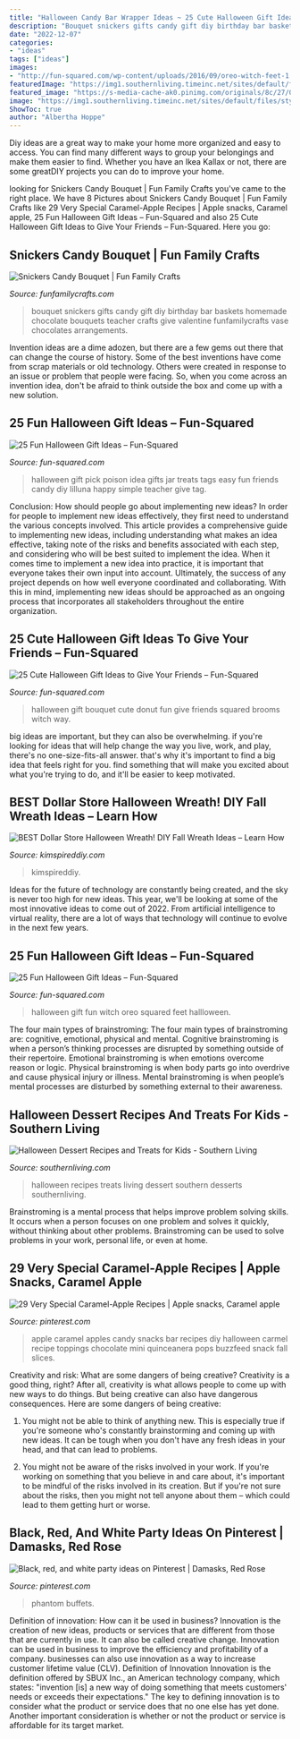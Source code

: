 ```yaml
---
title: "Halloween Candy Bar Wrapper Ideas ~ 25 Cute Halloween Gift Ideas To Give Your Friends – Fun-squared"
description: "Bouquet snickers gifts candy gift diy birthday bar baskets homemade chocolate bouquets teacher crafts give valentine funfamilycrafts vase chocolates arrangements"
date: "2022-12-07"
categories:
- "ideas"
tags: ["ideas"]
images:
- "http://fun-squared.com/wp-content/uploads/2016/09/oreo-witch-feet-1.jpg"
featuredImage: "https://img1.southernliving.timeinc.net/sites/default/files/styles/responsive_etr_gallery_desktop_portrait/public/image/2015/12/main/fo020004221.jpg?itok=Dt5AcwE1"
featured_image: "https://s-media-cache-ak0.pinimg.com/originals/8c/27/0f/8c270f0030845502c6d8c7e905ae70be.jpg"
image: "https://img1.southernliving.timeinc.net/sites/default/files/styles/responsive_etr_gallery_desktop_portrait/public/image/2015/12/main/fo020004221.jpg?itok=Dt5AcwE1"
ShowToc: true
author: "Albertha Hoppe"
---
```



Diy ideas are a great way to make your home more organized and easy to access. You can find many different ways to group your belongings and make them easier to find. Whether you have an Ikea Kallax or not, there are some greatDIY projects you can do to improve your home.

	

		
looking for Snickers Candy Bouquet | Fun Family Crafts you've came to the right place. We have 8 Pictures about Snickers Candy Bouquet | Fun Family Crafts like 29 Very Special Caramel-Apple Recipes | Apple snacks, Caramel apple, 25 Fun Halloween Gift Ideas – Fun-Squared and also 25 Cute Halloween Gift Ideas to Give Your Friends – Fun-Squared. Here you go:
		
    
## Snickers Candy Bouquet | Fun Family Crafts

<img loading=lazy src="http://funfamilycrafts.com/wp-content/uploads/2014/09/homemade-birthday-gifts-variation.jpg" onerror="this.onerror=null;this.src='https://tse2.mm.bing.net/th?id=OIP.mMFGaOlEsbS_vqTOQr9RJwHaKk&amp;pid=15.1';" alt="Snickers Candy Bouquet | Fun Family Crafts">

_Source: funfamilycrafts.com_

>bouquet snickers gifts candy gift diy birthday bar baskets homemade chocolate bouquets teacher crafts give valentine funfamilycrafts vase chocolates arrangements. 

	

Invention ideas are a dime adozen, but there are a few gems out there that can change the course of history. Some of the best inventions have come from scrap materials or old technology. Others were created in response to an issue or problem that people were facing. So, when you come across an invention idea, don't be afraid to think outside the box and come up with a new solution.

    
## 25 Fun Halloween Gift Ideas – Fun-Squared

<img loading=lazy src="http://fun-squared.com/wp-content/uploads/2016/09/Easy-and-Cute-Pick-Your-Poison-Gift-Idea-on-lilluna.com-2.jpg" onerror="this.onerror=null;this.src='https://tse2.mm.bing.net/th?id=OIP.1Sev3lQLEmLunwxIn_6TfAHaLH&amp;pid=15.1';" alt="25 Fun Halloween Gift Ideas – Fun-Squared">

_Source: fun-squared.com_

>halloween gift pick poison idea gifts jar treats tags easy fun friends candy diy lilluna happy simple teacher give tag. 

	

Conclusion: How should people go about implementing new ideas?
In order for people to implement new ideas effectively, they first need to understand the various concepts involved. This article provides a comprehensive guide to implementing new ideas, including understanding what makes an idea effective, taking note of the risks and benefits associated with each step, and considering who will be best suited to implement the idea.
When it comes time to implement a new idea into practice, it is important that everyone takes their own input into account. Ultimately, the success of any project depends on how well everyone coordinated and collaborating. With this in mind, implementing new ideas should be approached as an ongoing process that incorporates all stakeholders throughout the entire organization.

    
## 25 Cute Halloween Gift Ideas To Give Your Friends – Fun-Squared

<img loading=lazy src="https://i2.wp.com/fun-squared.com/wp-content/uploads/2017/09/Halloween-Donut-Bouquet-1.jpg?resize=650%2C936&amp;ssl=1" onerror="this.onerror=null;this.src='https://tse4.mm.bing.net/th?id=OIP.GBJgbb3EMrXnaQmU32zfwAHaKq&amp;pid=15.1';" alt="25 Cute Halloween Gift Ideas to Give Your Friends – Fun-Squared">

_Source: fun-squared.com_

>halloween gift bouquet cute donut fun give friends squared brooms witch way. 

	

big ideas are important, but they can also be overwhelming. if you're looking for ideas that will help change the way you live, work, and play, there's no one-size-fits-all answer. that's why it's important to find a big idea that feels right for you. find something that will make you excited about what you're trying to do, and it'll be easier to keep motivated.

    
## BEST Dollar Store Halloween Wreath! DIY Fall Wreath Ideas – Learn How

<img loading=lazy src="https://kimspireddiy.com/wp-content/uploads/2020/08/halloween-candy-wreath-1-1.jpg" onerror="this.onerror=null;this.src='https://tse1.mm.bing.net/th?id=OIP.TIff6YQYohrR7FN0rreEywHaLH&amp;pid=15.1';" alt="BEST Dollar Store Halloween Wreath! DIY Fall Wreath Ideas – Learn How">

_Source: kimspireddiy.com_

>kimspireddiy. 

	

Ideas for the future of technology are constantly being created, and the sky is never too high for new ideas. This year, we'll be looking at some of the most innovative ideas to come out of 2022. From artificial intelligence to virtual reality, there are a lot of ways that technology will continue to evolve in the next few years.

    
## 25 Fun Halloween Gift Ideas – Fun-Squared

<img loading=lazy src="http://fun-squared.com/wp-content/uploads/2016/09/oreo-witch-feet-1.jpg" onerror="this.onerror=null;this.src='https://tse2.mm.bing.net/th?id=OIP.aq_fwp3kZR8SKdkrwFDaiwHaLH&amp;pid=15.1';" alt="25 Fun Halloween Gift Ideas – Fun-Squared">

_Source: fun-squared.com_

>halloween gift fun witch oreo squared feet hallloween. 

	

The four main types of brainstroming:
The four main types of brainstroming are: cognitive, emotional, physical and mental. Cognitive brainstroming is when a person’s thinking processes are disrupted by something outside of their repertoire. Emotional brainstroming is when emotions overcome reason or logic. Physical brainstroming is when body parts go into overdrive and cause physical injury or illness. Mental brainstroming is when people’s mental processes are disturbed by something external to their awareness.

    
## Halloween Dessert Recipes And Treats For Kids - Southern Living

<img loading=lazy src="https://img1.southernliving.timeinc.net/sites/default/files/styles/responsive_etr_gallery_desktop_portrait/public/image/2015/12/main/fo020004221.jpg?itok=Dt5AcwE1" onerror="this.onerror=null;this.src='https://tse2.mm.bing.net/th?id=OIP.Ewey4aWd3E3Pk3mALOfvuAHaLH&amp;pid=15.1';" alt="Halloween Dessert Recipes and Treats for Kids - Southern Living">

_Source: southernliving.com_

>halloween recipes treats living dessert southern desserts southernliving. 

	

Brainstroming is a mental process that helps improve problem solving skills. It occurs when a person focuses on one problem and solves it quickly, without thinking about other problems. Brainstroming can be used to solve problems in your work, personal life, or even at home.

    
## 29 Very Special Caramel-Apple Recipes | Apple Snacks, Caramel Apple

<img loading=lazy src="https://i.pinimg.com/736x/06/4e/db/064edb2610c4fec72b3834d81e865f2d--caramel-apple-bars-caramel-apple-recipes.jpg" onerror="this.onerror=null;this.src='https://tse4.mm.bing.net/th?id=OIP.GS5UTzlKMXCNglLWgeYSWwHaIr&amp;pid=15.1';" alt="29 Very Special Caramel-Apple Recipes | Apple snacks, Caramel apple">

_Source: pinterest.com_

>apple caramel apples candy snacks bar recipes diy halloween carmel recipe toppings chocolate mini quinceanera pops buzzfeed snack fall slices. 

	

Creativity and risk: What are some dangers of being creative?
Creativity is a good thing, right? After all, creativity is what allows people to come up with new ways to do things. But being creative can also have dangerous consequences. Here are some dangers of being creative:
1) You might not be able to think of anything new. This is especially true if you're someone who's constantly brainstorming and coming up with new ideas. It can be tough when you don't have any fresh ideas in your head, and that can lead to problems.

2) You might not be aware of the risks involved in your work. If you're working on something that you believe in and care about, it's important to be mindful of the risks involved in its creation. But if you're not sure about the risks, then you might not tell anyone about them – which could lead to them getting hurt or worse.

    
## Black, Red, And White Party Ideas On Pinterest | Damasks, Red Rose

<img loading=lazy src="https://s-media-cache-ak0.pinimg.com/originals/8c/27/0f/8c270f0030845502c6d8c7e905ae70be.jpg" onerror="this.onerror=null;this.src='https://tse1.mm.bing.net/th?id=OIP.NW07cO-F_EvNFP9iPDElfwHaE6&amp;pid=15.1';" alt="Black, red, and white party ideas on Pinterest | Damasks, Red Rose">

_Source: pinterest.com_

>phantom buffets. 

	

Definition of innovation: How can it be used in business?
Innovation is the creation of new ideas, products or services that are different from those that are currently in use. It can also be called creative change. Innovation can be used in business to improve the efficiency and profitability of a company. businesses can also use innovation as a way to increase customer lifetime value (CLV). Definition of Innovation
Innovation is the definition offered by SBUX Inc., an American technology company, which states: "invention [is] a new way of doing something that meets customers' needs or exceeds their expectations." The key to defining innovation is to consider what the product or service does that no one else has yet done. Another important consideration is whether or not the product or service is affordable for its target market.

